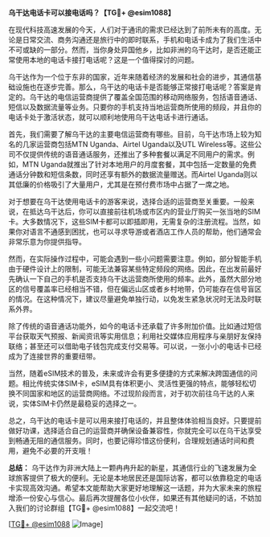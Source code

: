 **乌干达电话卡可以接电话吗？【TG💪+ @esim1088】**

在现代科技高速发展的今天，人们对于通讯的需求已经达到了前所未有的高度。无论是日常交流、商务沟通还是旅行中的即时联系，手机和电话卡成为了我们生活中不可或缺的一部分。然而，当你身处异国他乡，比如非洲的乌干达时，是否还能正常使用本地的电话卡接打电话呢？这是一个值得探讨的问题。

乌干达作为一个位于东非的国家，近年来随着经济的发展和社会的进步，其通信基础设施也在逐步完善。那么，乌干达的电话卡是否能够正常接打电话呢？答案是肯定的。乌干达的电信运营商提供了覆盖全国范围的移动网络服务，包括语音通话、短信以及数据流量等业务。只要你的手机支持当地运营商所使用的频段，并且你的电话卡处于激活状态，就可以顺利地使用乌干达电话卡进行通话。

首先，我们需要了解乌干达的主要电信运营商有哪些。目前，乌干达市场上较为知名的几家运营商包括MTN Uganda、Airtel Uganda以及UTL Wireless等。这些公司不仅提供传统的语音通话服务，还推出了多种套餐以满足不同用户的需求。例如，MTN Uganda就推出了针对本地用户的月度套餐，其中包括一定数量的免费通话分钟数和短信条数，同时还享有额外的数据流量赠送。而Airtel Uganda则以其低廉的价格吸引了大量用户，尤其是在预付费市场中占据了一席之地。

对于想要在乌干达使用电话卡的游客来说，选择合适的运营商至关重要。一般来说，在抵达乌干达后，你可以直接前往机场或市区内的营业厅购买一张当地的SIM卡。大多数情况下，这些SIM卡都可以即插即用，无需复杂的注册流程。当然，如果你对语言不通感到困扰，也可以寻求导游或者酒店工作人员的帮助，他们通常会非常乐意为你提供指导。

然而，在实际操作过程中，可能会遇到一些小问题需要注意。例如，部分智能手机由于硬件设计上的限制，可能无法兼容某些特定频段的网络。因此，在出发前最好先确认一下自己的手机是否支持乌干达运营商所使用的频率。此外，虽然大部分地区的信号覆盖率已经相当不错，但在偏远山区或者乡村地带，仍可能存在信号盲区的情况。在这种情况下，建议尽量避免单独行动，以免发生紧急状况时无法及时联系外界。

除了传统的语音通话功能外，如今的电话卡还承载了许多附加价值。比如通过短信平台获取天气预报、新闻资讯等实用信息；利用社交媒体应用程序与亲朋好友保持联络；甚至还可以借助电子钱包完成支付交易等。可以说，一张小小的电话卡已经成为了连接世界的重要纽带。

当然，随着eSIM技术的普及，未来或许会有更多便捷的方式来解决跨国通信的问题。相比传统实体SIM卡，eSIM具有体积更小、灵活性更强的特点，能够轻松切换不同国家和地区的运营商网络。不过现阶段而言，对于初次前往乌干达的人来说，实体SIM卡仍然是最稳妥的选择之一。

总之，乌干达的电话卡是可以用来接打电话的，并且整体体验相当良好。只要提前做好功课，选择适合自己的运营商并确保设备兼容性，你就完全可以在乌干达享受到畅通无阻的通信服务。同时，也要记得珍惜这份便利，合理规划通话时间和费用，避免不必要的开支哦！

**总结：**
乌干达作为非洲大陆上一颗冉冉升起的新星，其通信行业的飞速发展为全球旅客提供了极大的便利。无论是本地居民还是国际访客，都可以依靠稳定的电话卡实现高效沟通。希望本文能帮助大家更好地理解这一话题，并为大家未来的旅程增添一份安心与信心。最后再次提醒各位小伙伴，如果还有其他疑问的话，不妨加入我们的讨论群组【TG💪+ @esim1088】一起交流吧！

[[TG💪+ @esim1088](https://t.me/s/esim1088) ![Image](https://i.postimg.cc/4NQfJmqS/Snipaste-2025-05-13-00-14-12.png)]
